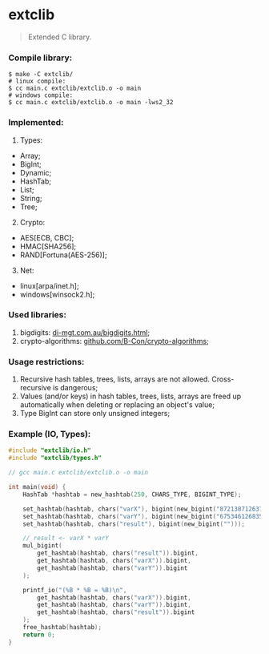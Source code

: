 # extclib
> Extended C library.

### Compile library:
```
$ make -C extclib/
# linux compile:
$ cc main.c extclib/extclib.o -o main
# windows compile:
$ cc main.c extclib/extclib.o -o main -lws2_32
```

### Implemented:
1. Types: 
- Array;
- BigInt;
- Dynamic;
- HashTab;
- List;
- String;
- Tree;
2. Crypto: 
- AES[ECB, CBC];
- HMAC[SHA256];
- RAND[Fortuna(AES-256)];
3. Net: 
- linux[arpa/inet.h];
- windows[winsock2.h];

### Used libraries:
1. bigdigits: [di-mgt.com.au/bigdigits.html](https://di-mgt.com.au/bigdigits.html);
2. crypto-algorithms: [github.com/B-Con/crypto-algorithms](https://github.com/B-Con/crypto-algorithms);

### Usage restrictions:
1. Recursive hash tables, trees, lists, arrays are not allowed. Cross-recursive is dangerous;
2. Values (and/or keys) in hash tables, trees, lists, arrays are freed up automatically when deleting or replacing an object's value;
3. Type BigInt can store only unsigned integers;

### Example (IO, Types):
```c
#include "extclib/io.h"
#include "extclib/types.h"

// gcc main.c extclib/extclib.o -o main

int main(void) {
    HashTab *hashtab = new_hashtab(250, CHARS_TYPE, BIGINT_TYPE);

    set_hashtab(hashtab, chars("varX"), bigint(new_bigint("872138712637512787387124821738712648712736128749182")));
    set_hashtab(hashtab, chars("varY"), bigint(new_bigint("675346126835124712346172467268375128731")));
    set_hashtab(hashtab, chars("result"), bigint(new_bigint("")));

    // result <- varX * varY
    mul_bigint(
        get_hashtab(hashtab, chars("result")).bigint, 
        get_hashtab(hashtab, chars("varX")).bigint,
        get_hashtab(hashtab, chars("varY")).bigint
    );

    printf_io("(%B * %B = %B)\n", 
        get_hashtab(hashtab, chars("varX")).bigint,
        get_hashtab(hashtab, chars("varY")).bigint,
        get_hashtab(hashtab, chars("result")).bigint
    );
    free_hashtab(hashtab);
    return 0;
}

```
